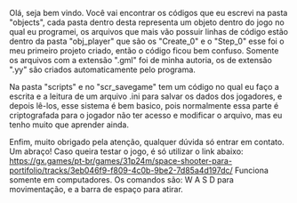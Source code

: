 Olá, seja bem vindo.
Você vai encontrar os códigos que eu escrevi na pasta "objects", cada pasta dentro desta representa um objeto dentro do jogo no qual eu programei, os arquivos que mais vão possuir linhas de código estão dentro da pasta "obj_player" que são os "Create_0" e o "Step_0"
esse foi o meu primeiro projeto criado, então o código ficou bem confuso. Somente os arquivos com a extensão ".gml" foi de minha autoria, os de extensão ".yy" são criados automaticamente pelo programa.

Na pasta "scripts" e no "scr_savegame" tem um código no qual eu faço a escrita e a leitura de um arquivo .ini para salvar os dados dos jogadores, e depois lê-los, esse sistema é bem basico, pois normalmente essa parte é criptografada para o jogador não ter acesso e
modificar o arquivo, mas eu tenho muito que aprender ainda.

Enfim, muito obrigado pela atenção, qualquer dúvida só entrar em contato. Um abraço!
Caso queira testar o jogo, é só utilizar o link abaixo:
https://gx.games/pt-br/games/31p24m/space-shooter-para-portifolio/tracks/3eb046f9-f809-4c0b-9be2-7d85a4d197dc/
Funciona somente em computadores.
Os comandos são: W A S D para movimentação, e a barra de espaço para atirar.
